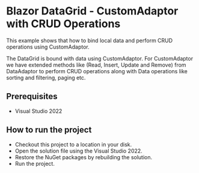 # Blazor DataGrid - CustomAdaptor with CRUD Operations

This example shows that how to bind local data and perform CRUD operations using CustomAdaptor.

The DataGrid is bound with data using CustomAdaptor. For CustomAdaptor we have extended methods like (Read, Insert, Update and Remove) from DataAdaptor to perform CRUD operations along with Data operations like sorting and filtering, paging etc.

## Prerequisites

* Visual Studio 2022

## How to run the project

* Checkout this project to a location in your disk.
* Open the solution file using the Visual Studio 2022.
* Restore the NuGet packages by rebuilding the solution.
* Run the project.